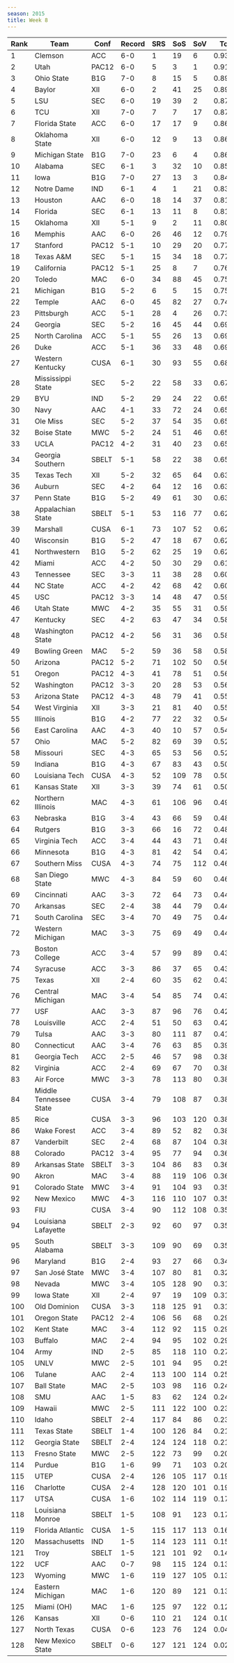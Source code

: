 ```yaml
---
season: 2015
title: Week 8
---
```

<table class="display"><thead><tr><th>Rank</th><th>Team</th><th>Conf</th><th>Record</th><th>SRS</th><th>SoS</th><th>SoV</th><th>Total</th></tr></thead><tbody>
<tr><td>1</td><td>Clemson</td><td>ACC</td><td>6-0</td><td>1</td><td>19</td><td>6</td><td>0.93007</td></tr>
<tr><td>2</td><td>Utah</td><td>PAC12</td><td>6-0</td><td>5</td><td>3</td><td>1</td><td>0.91774</td></tr>
<tr><td>3</td><td>Ohio State</td><td>B1G</td><td>7-0</td><td>8</td><td>15</td><td>5</td><td>0.89943</td></tr>
<tr><td>4</td><td>Baylor</td><td>XII</td><td>6-0</td><td>2</td><td>41</td><td>25</td><td>0.89279</td></tr>
<tr><td>5</td><td>LSU</td><td>SEC</td><td>6-0</td><td>19</td><td>39</td><td>2</td><td>0.87514</td></tr>
<tr><td>6</td><td>TCU</td><td>XII</td><td>7-0</td><td>7</td><td>7</td><td>17</td><td>0.87494</td></tr>
<tr><td>7</td><td>Florida State</td><td>ACC</td><td>6-0</td><td>17</td><td>17</td><td>9</td><td>0.86982</td></tr>
<tr><td>8</td><td>Oklahoma State</td><td>XII</td><td>6-0</td><td>12</td><td>9</td><td>13</td><td>0.86281</td></tr>
<tr><td>9</td><td>Michigan State</td><td>B1G</td><td>7-0</td><td>23</td><td>6</td><td>4</td><td>0.86175</td></tr>
<tr><td>10</td><td>Alabama</td><td>SEC</td><td>6-1</td><td>3</td><td>32</td><td>10</td><td>0.85028</td></tr>
<tr><td>11</td><td>Iowa</td><td>B1G</td><td>7-0</td><td>27</td><td>13</td><td>3</td><td>0.84203</td></tr>
<tr><td>12</td><td>Notre Dame</td><td>IND</td><td>6-1</td><td>4</td><td>1</td><td>21</td><td>0.83911</td></tr>
<tr><td>13</td><td>Houston</td><td>AAC</td><td>6-0</td><td>18</td><td>14</td><td>37</td><td>0.81384</td></tr>
<tr><td>14</td><td>Florida</td><td>SEC</td><td>6-1</td><td>13</td><td>11</td><td>8</td><td>0.81139</td></tr>
<tr><td>15</td><td>Oklahoma</td><td>XII</td><td>5-1</td><td>9</td><td>2</td><td>11</td><td>0.80629</td></tr>
<tr><td>16</td><td>Memphis</td><td>AAC</td><td>6-0</td><td>26</td><td>46</td><td>12</td><td>0.79002</td></tr>
<tr><td>17</td><td>Stanford</td><td>PAC12</td><td>5-1</td><td>10</td><td>29</td><td>20</td><td>0.77700</td></tr>
<tr><td>18</td><td>Texas A&M</td><td>SEC</td><td>5-1</td><td>15</td><td>34</td><td>18</td><td>0.77206</td></tr>
<tr><td>19</td><td>California</td><td>PAC12</td><td>5-1</td><td>25</td><td>8</td><td>7</td><td>0.76534</td></tr>
<tr><td>20</td><td>Toledo</td><td>MAC</td><td>6-0</td><td>34</td><td>88</td><td>45</td><td>0.75866</td></tr>
<tr><td>21</td><td>Michigan</td><td>B1G</td><td>5-2</td><td>6</td><td>5</td><td>15</td><td>0.75768</td></tr>
<tr><td>22</td><td>Temple</td><td>AAC</td><td>6-0</td><td>45</td><td>82</td><td>27</td><td>0.74428</td></tr>
<tr><td>23</td><td>Pittsburgh</td><td>ACC</td><td>5-1</td><td>28</td><td>4</td><td>26</td><td>0.73671</td></tr>
<tr><td>24</td><td>Georgia</td><td>SEC</td><td>5-2</td><td>16</td><td>45</td><td>44</td><td>0.69866</td></tr>
<tr><td>25</td><td>North Carolina</td><td>ACC</td><td>5-1</td><td>55</td><td>26</td><td>13</td><td>0.69815</td></tr>
<tr><td>26</td><td>Duke</td><td>ACC</td><td>5-1</td><td>36</td><td>33</td><td>48</td><td>0.69450</td></tr>
<tr><td>27</td><td>Western Kentucky</td><td>CUSA</td><td>6-1</td><td>30</td><td>93</td><td>55</td><td>0.68303</td></tr>
<tr><td>28</td><td>Mississippi State</td><td>SEC</td><td>5-2</td><td>22</td><td>58</td><td>33</td><td>0.67049</td></tr>
<tr><td>29</td><td>BYU</td><td>IND</td><td>5-2</td><td>29</td><td>24</td><td>22</td><td>0.65906</td></tr>
<tr><td>30</td><td>Navy</td><td>AAC</td><td>4-1</td><td>33</td><td>72</td><td>24</td><td>0.65796</td></tr>
<tr><td>31</td><td>Ole Miss</td><td>SEC</td><td>5-2</td><td>37</td><td>54</td><td>35</td><td>0.65512</td></tr>
<tr><td>32</td><td>Boise State</td><td>MWC</td><td>5-2</td><td>24</td><td>51</td><td>46</td><td>0.65465</td></tr>
<tr><td>33</td><td>UCLA</td><td>PAC12</td><td>4-2</td><td>31</td><td>40</td><td>23</td><td>0.65445</td></tr>
<tr><td>34</td><td>Georgia Southern</td><td>SBELT</td><td>5-1</td><td>58</td><td>22</td><td>38</td><td>0.65047</td></tr>
<tr><td>35</td><td>Texas Tech</td><td>XII</td><td>5-2</td><td>32</td><td>65</td><td>64</td><td>0.63977</td></tr>
<tr><td>36</td><td>Auburn</td><td>SEC</td><td>4-2</td><td>64</td><td>12</td><td>16</td><td>0.63195</td></tr>
<tr><td>37</td><td>Penn State</td><td>B1G</td><td>5-2</td><td>49</td><td>61</td><td>30</td><td>0.63009</td></tr>
<tr><td>38</td><td>Appalachian State</td><td>SBELT</td><td>5-1</td><td>53</td><td>116</td><td>77</td><td>0.62476</td></tr>
<tr><td>39</td><td>Marshall</td><td>CUSA</td><td>6-1</td><td>73</td><td>107</td><td>52</td><td>0.62194</td></tr>
<tr><td>40</td><td>Wisconsin</td><td>B1G</td><td>5-2</td><td>47</td><td>18</td><td>67</td><td>0.62186</td></tr>
<tr><td>41</td><td>Northwestern</td><td>B1G</td><td>5-2</td><td>62</td><td>25</td><td>19</td><td>0.62183</td></tr>
<tr><td>42</td><td>Miami</td><td>ACC</td><td>4-2</td><td>50</td><td>30</td><td>29</td><td>0.61739</td></tr>
<tr><td>43</td><td>Tennessee</td><td>SEC</td><td>3-3</td><td>11</td><td>38</td><td>28</td><td>0.60585</td></tr>
<tr><td>44</td><td>NC State</td><td>ACC</td><td>4-2</td><td>42</td><td>68</td><td>42</td><td>0.60006</td></tr>
<tr><td>45</td><td>USC</td><td>PAC12</td><td>3-3</td><td>14</td><td>48</td><td>47</td><td>0.59980</td></tr>
<tr><td>46</td><td>Utah State</td><td>MWC</td><td>4-2</td><td>35</td><td>55</td><td>31</td><td>0.59274</td></tr>
<tr><td>47</td><td>Kentucky</td><td>SEC</td><td>4-2</td><td>63</td><td>47</td><td>34</td><td>0.58744</td></tr>
<tr><td>48</td><td>Washington State</td><td>PAC12</td><td>4-2</td><td>56</td><td>31</td><td>36</td><td>0.58520</td></tr>
<tr><td>49</td><td>Bowling Green</td><td>MAC</td><td>5-2</td><td>59</td><td>36</td><td>58</td><td>0.58476</td></tr>
<tr><td>50</td><td>Arizona</td><td>PAC12</td><td>5-2</td><td>71</td><td>102</td><td>50</td><td>0.56590</td></tr>
<tr><td>51</td><td>Oregon</td><td>PAC12</td><td>4-3</td><td>41</td><td>78</td><td>51</td><td>0.56377</td></tr>
<tr><td>52</td><td>Washington</td><td>PAC12</td><td>3-3</td><td>20</td><td>28</td><td>53</td><td>0.56145</td></tr>
<tr><td>53</td><td>Arizona State</td><td>PAC12</td><td>4-3</td><td>48</td><td>79</td><td>41</td><td>0.55120</td></tr>
<tr><td>54</td><td>West Virginia</td><td>XII</td><td>3-3</td><td>21</td><td>81</td><td>40</td><td>0.55081</td></tr>
<tr><td>55</td><td>Illinois</td><td>B1G</td><td>4-2</td><td>77</td><td>22</td><td>32</td><td>0.54830</td></tr>
<tr><td>56</td><td>East Carolina</td><td>AAC</td><td>4-3</td><td>40</td><td>10</td><td>57</td><td>0.54636</td></tr>
<tr><td>57</td><td>Ohio</td><td>MAC</td><td>5-2</td><td>82</td><td>69</td><td>39</td><td>0.52639</td></tr>
<tr><td>58</td><td>Missouri</td><td>SEC</td><td>4-3</td><td>65</td><td>53</td><td>56</td><td>0.52431</td></tr>
<tr><td>59</td><td>Indiana</td><td>B1G</td><td>4-3</td><td>67</td><td>83</td><td>43</td><td>0.50963</td></tr>
<tr><td>60</td><td>Louisiana Tech</td><td>CUSA</td><td>4-3</td><td>52</td><td>109</td><td>78</td><td>0.50758</td></tr>
<tr><td>61</td><td>Kansas State</td><td>XII</td><td>3-3</td><td>39</td><td>74</td><td>61</td><td>0.50697</td></tr>
<tr><td>62</td><td>Northern Illinois</td><td>MAC</td><td>4-3</td><td>61</td><td>106</td><td>96</td><td>0.49085</td></tr>
<tr><td>63</td><td>Nebraska</td><td>B1G</td><td>3-4</td><td>43</td><td>66</td><td>59</td><td>0.48531</td></tr>
<tr><td>64</td><td>Rutgers</td><td>B1G</td><td>3-3</td><td>66</td><td>16</td><td>72</td><td>0.48258</td></tr>
<tr><td>65</td><td>Virginia Tech</td><td>ACC</td><td>3-4</td><td>44</td><td>43</td><td>71</td><td>0.48231</td></tr>
<tr><td>66</td><td>Minnesota</td><td>B1G</td><td>4-3</td><td>81</td><td>42</td><td>54</td><td>0.47581</td></tr>
<tr><td>67</td><td>Southern Miss</td><td>CUSA</td><td>4-3</td><td>74</td><td>75</td><td>112</td><td>0.46859</td></tr>
<tr><td>68</td><td>San Diego State</td><td>MWC</td><td>4-3</td><td>84</td><td>59</td><td>60</td><td>0.46612</td></tr>
<tr><td>69</td><td>Cincinnati</td><td>AAC</td><td>3-3</td><td>72</td><td>64</td><td>73</td><td>0.44782</td></tr>
<tr><td>70</td><td>Arkansas</td><td>SEC</td><td>2-4</td><td>38</td><td>44</td><td>79</td><td>0.44541</td></tr>
<tr><td>71</td><td>South Carolina</td><td>SEC</td><td>3-4</td><td>70</td><td>49</td><td>75</td><td>0.44281</td></tr>
<tr><td>72</td><td>Western Michigan</td><td>MAC</td><td>3-3</td><td>75</td><td>69</td><td>49</td><td>0.44194</td></tr>
<tr><td>73</td><td>Boston College</td><td>ACC</td><td>3-4</td><td>57</td><td>99</td><td>89</td><td>0.43971</td></tr>
<tr><td>74</td><td>Syracuse</td><td>ACC</td><td>3-3</td><td>86</td><td>37</td><td>65</td><td>0.43266</td></tr>
<tr><td>75</td><td>Texas</td><td>XII</td><td>2-4</td><td>60</td><td>35</td><td>62</td><td>0.43247</td></tr>
<tr><td>76</td><td>Central Michigan</td><td>MAC</td><td>3-4</td><td>54</td><td>85</td><td>74</td><td>0.43144</td></tr>
<tr><td>77</td><td>USF</td><td>AAC</td><td>3-3</td><td>87</td><td>96</td><td>76</td><td>0.42371</td></tr>
<tr><td>78</td><td>Louisville</td><td>ACC</td><td>2-4</td><td>51</td><td>50</td><td>63</td><td>0.42071</td></tr>
<tr><td>79</td><td>Tulsa</td><td>AAC</td><td>3-3</td><td>80</td><td>111</td><td>87</td><td>0.41856</td></tr>
<tr><td>80</td><td>Connecticut</td><td>AAC</td><td>3-4</td><td>76</td><td>63</td><td>85</td><td>0.39283</td></tr>
<tr><td>81</td><td>Georgia Tech</td><td>ACC</td><td>2-5</td><td>46</td><td>57</td><td>98</td><td>0.38987</td></tr>
<tr><td>82</td><td>Virginia</td><td>ACC</td><td>2-4</td><td>69</td><td>67</td><td>70</td><td>0.38854</td></tr>
<tr><td>83</td><td>Air Force</td><td>MWC</td><td>3-3</td><td>78</td><td>113</td><td>80</td><td>0.38642</td></tr>
<tr><td>84</td><td>Middle Tennessee State</td><td>CUSA</td><td>3-4</td><td>79</td><td>108</td><td>87</td><td>0.38408</td></tr>
<tr><td>85</td><td>Rice</td><td>CUSA</td><td>3-3</td><td>96</td><td>103</td><td>120</td><td>0.38314</td></tr>
<tr><td>86</td><td>Wake Forest</td><td>ACC</td><td>3-4</td><td>89</td><td>52</td><td>82</td><td>0.38308</td></tr>
<tr><td>87</td><td>Vanderbilt</td><td>SEC</td><td>2-4</td><td>68</td><td>87</td><td>104</td><td>0.38111</td></tr>
<tr><td>88</td><td>Colorado</td><td>PAC12</td><td>3-4</td><td>95</td><td>77</td><td>94</td><td>0.36890</td></tr>
<tr><td>89</td><td>Arkansas State</td><td>SBELT</td><td>3-3</td><td>104</td><td>86</td><td>83</td><td>0.36600</td></tr>
<tr><td>90</td><td>Akron</td><td>MAC</td><td>3-4</td><td>88</td><td>119</td><td>106</td><td>0.36497</td></tr>
<tr><td>91</td><td>Colorado State</td><td>MWC</td><td>3-4</td><td>91</td><td>104</td><td>93</td><td>0.35963</td></tr>
<tr><td>92</td><td>New Mexico</td><td>MWC</td><td>4-3</td><td>116</td><td>110</td><td>107</td><td>0.35731</td></tr>
<tr><td>93</td><td>FIU</td><td>CUSA</td><td>3-4</td><td>90</td><td>112</td><td>108</td><td>0.35545</td></tr>
<tr><td>94</td><td>Louisiana Lafayette</td><td>SBELT</td><td>2-3</td><td>92</td><td>60</td><td>97</td><td>0.35045</td></tr>
<tr><td>95</td><td>South Alabama</td><td>SBELT</td><td>3-3</td><td>109</td><td>90</td><td>69</td><td>0.35003</td></tr>
<tr><td>96</td><td>Maryland</td><td>B1G</td><td>2-4</td><td>93</td><td>27</td><td>66</td><td>0.34274</td></tr>
<tr><td>97</td><td>San José State</td><td>MWC</td><td>3-4</td><td>107</td><td>80</td><td>81</td><td>0.32048</td></tr>
<tr><td>98</td><td>Nevada</td><td>MWC</td><td>3-4</td><td>105</td><td>128</td><td>90</td><td>0.31464</td></tr>
<tr><td>99</td><td>Iowa State</td><td>XII</td><td>2-4</td><td>97</td><td>19</td><td>109</td><td>0.31444</td></tr>
<tr><td>100</td><td>Old Dominion</td><td>CUSA</td><td>3-3</td><td>118</td><td>125</td><td>91</td><td>0.31304</td></tr>
<tr><td>101</td><td>Oregon State</td><td>PAC12</td><td>2-4</td><td>106</td><td>56</td><td>68</td><td>0.29822</td></tr>
<tr><td>102</td><td>Kent State</td><td>MAC</td><td>3-4</td><td>112</td><td>92</td><td>115</td><td>0.29787</td></tr>
<tr><td>103</td><td>Buffalo</td><td>MAC</td><td>2-4</td><td>94</td><td>95</td><td>102</td><td>0.29674</td></tr>
<tr><td>104</td><td>Army</td><td>IND</td><td>2-5</td><td>85</td><td>118</td><td>110</td><td>0.27741</td></tr>
<tr><td>105</td><td>UNLV</td><td>MWC</td><td>2-5</td><td>101</td><td>94</td><td>95</td><td>0.25426</td></tr>
<tr><td>106</td><td>Tulane</td><td>AAC</td><td>2-4</td><td>113</td><td>100</td><td>114</td><td>0.25188</td></tr>
<tr><td>107</td><td>Ball State</td><td>MAC</td><td>2-5</td><td>103</td><td>98</td><td>116</td><td>0.24909</td></tr>
<tr><td>108</td><td>SMU</td><td>AAC</td><td>1-5</td><td>83</td><td>62</td><td>124</td><td>0.24467</td></tr>
<tr><td>109</td><td>Hawaii</td><td>MWC</td><td>2-5</td><td>111</td><td>122</td><td>100</td><td>0.23430</td></tr>
<tr><td>110</td><td>Idaho</td><td>SBELT</td><td>2-4</td><td>117</td><td>84</td><td>86</td><td>0.23348</td></tr>
<tr><td>111</td><td>Texas State</td><td>SBELT</td><td>1-4</td><td>100</td><td>126</td><td>84</td><td>0.21522</td></tr>
<tr><td>112</td><td>Georgia State</td><td>SBELT</td><td>2-4</td><td>124</td><td>124</td><td>118</td><td>0.21210</td></tr>
<tr><td>113</td><td>Fresno State</td><td>MWC</td><td>2-5</td><td>122</td><td>73</td><td>99</td><td>0.20773</td></tr>
<tr><td>114</td><td>Purdue</td><td>B1G</td><td>1-6</td><td>99</td><td>71</td><td>103</td><td>0.20736</td></tr>
<tr><td>115</td><td>UTEP</td><td>CUSA</td><td>2-4</td><td>126</td><td>105</td><td>117</td><td>0.19833</td></tr>
<tr><td>116</td><td>Charlotte</td><td>CUSA</td><td>2-4</td><td>128</td><td>120</td><td>101</td><td>0.19184</td></tr>
<tr><td>117</td><td>UTSA</td><td>CUSA</td><td>1-6</td><td>102</td><td>114</td><td>119</td><td>0.17873</td></tr>
<tr><td>118</td><td>Louisiana Monroe</td><td>SBELT</td><td>1-5</td><td>108</td><td>91</td><td>123</td><td>0.17161</td></tr>
<tr><td>119</td><td>Florida Atlantic</td><td>CUSA</td><td>1-5</td><td>115</td><td>117</td><td>113</td><td>0.16337</td></tr>
<tr><td>120</td><td>Massachusetts</td><td>IND</td><td>1-5</td><td>114</td><td>123</td><td>111</td><td>0.15879</td></tr>
<tr><td>121</td><td>Troy</td><td>SBELT</td><td>1-5</td><td>121</td><td>101</td><td>92</td><td>0.14461</td></tr>
<tr><td>122</td><td>UCF</td><td>AAC</td><td>0-7</td><td>98</td><td>115</td><td>124</td><td>0.13376</td></tr>
<tr><td>123</td><td>Wyoming</td><td>MWC</td><td>1-6</td><td>119</td><td>127</td><td>105</td><td>0.13156</td></tr>
<tr><td>124</td><td>Eastern Michigan</td><td>MAC</td><td>1-6</td><td>120</td><td>89</td><td>121</td><td>0.13099</td></tr>
<tr><td>125</td><td>Miami (OH)</td><td>MAC</td><td>1-6</td><td>125</td><td>97</td><td>122</td><td>0.12235</td></tr>
<tr><td>126</td><td>Kansas</td><td>XII</td><td>0-6</td><td>110</td><td>21</td><td>124</td><td>0.10205</td></tr>
<tr><td>127</td><td>North Texas</td><td>CUSA</td><td>0-6</td><td>123</td><td>76</td><td>124</td><td>0.04961</td></tr>
<tr><td>128</td><td>New Mexico State</td><td>SBELT</td><td>0-6</td><td>127</td><td>121</td><td>124</td><td>0.02742</td></tr>
</tbody></table>
